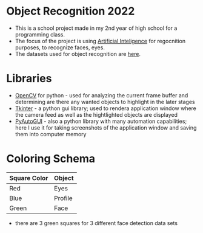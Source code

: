 # Object Recognition 2022

- This is a school project made in my 2nd year of high school for a programming class.
- The focus of the project is using [Artificial Inteligence]() for regocnition purposes, to recognize faces, eyes.
- The datasets used for object recognition are [here](https://github.com/opencv/opencv/tree/master/data/haarcascades).

# Libraries

- [OpenCV](https://opencv.org/) for python - used for analyzing the current frame buffer and determining are there any wanted objects to highlight in the later stages
- [Tkinter](https://docs.python.org/3/library/tkinter.html) - a python gui library; used to rendera application window where the camera feed as well as the hightlighted objects are displayed
- [PyAutoGUI](https://pyautogui.readthedocs.io/en/latest/) - also a python library with many automation capabilities; here I use it for taking screenshots of the application window and saving them into computer memory

# Coloring Schema

| Square Color  |  Object  |
|---------------|----------|
|     Red       |  Eyes    |
|     Blue      |  Profile |
|     Green     |  Face    | 

 - there are 3 green squares for 3 different face detection data sets

